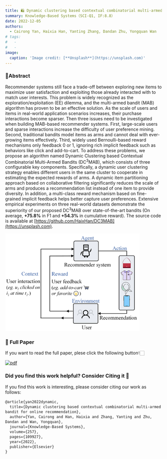```yaml
---
title: 🛍️ Dynamic clustering based contextual combinatorial multi-armed bandit for online recommendation
summary: Knowledge-Based Systems（SCI-Q1, IF:8.8）
date: 2022-12-05
authors:
  - Cairong Yan, Haixia Han, Yanting Zhang, Dandan Zhu, Yongquan Wan
# tags:
#   - 
#   - 
image:
  caption: 'Image credit: [**Unsplash**](https://unsplash.com)'
---
```

### 🌟Abstract
Recommender systems still face a trade-off between exploring new items to maximize user satisfaction and exploiting those already interacted with to match user interests. This problem is widely recognized as the exploration/exploitation (EE) dilemma, and the multi-armed bandit (MAB) algorithm has proven to be an effective solution. As the scale of users and items in real-world application scenarios increases, their purchase interactions become sparser. Then three issues need to be investigated when building MAB-based recommender systems. First, large-scale users and sparse interactions increase the difficulty of user preference mining. Second, traditional bandits model items as arms and cannot deal with ever-growing items effectively. Third, widely used Bernoulli-based reward mechanisms only feedback 0 or 1, ignoring rich implicit feedback such as behaviors like click and add-to-cart. To address these problems, we propose an algorithm named Dynamic Clustering based Contextual Combinatorial Multi-Armed Bandits (DC<sup>3</sup>MAB), which consists of three configurable key components. Specifically, a dynamic user clustering strategy enables different users in the same cluster to cooperate in estimating the expected rewards of arms. A dynamic item partitioning approach based on collaborative filtering significantly reduces the scale of arms and produces a recommendation list instead of one item to provide diversity. In addition, a multi-class reward mechanism based on fine-grained implicit feedback helps better capture user preferences. Extensive empirical experiments on three real-world datasets demonstrate the superiority of our proposed DC<sup>3</sup>MAB over state-of-the-art bandits (On average, **+75.8%** in F1 and **+54.3%** in cumulative reward). The source code is available at [https://github.com/HaixHan/DC3MAB](https://unsplash.com).

![图](./DC3MAB1.png "Fig. Model the personalized online recommendation task as a combinatorial bandit problem")
### 🌟 Full Paper
If you want to read the full paper, plese click the following button👇🏻

[![pdf](/workspaces/HaixiaHan.github.io/assets/media/icons/pdf.png)](https://www.sciencedirect.com/science/article/pii/S0950705122010206)


### Did you find this work helpful? Consider Citing it 🙌
If you find this work is interesting, please consider citing our work as follows:

```
@article{yan2022dynamic,
  title={Dynamic clustering based contextual combinatorial multi-armed bandit for online recommendation},
  author={Yan, Cairong and Han, Haixia and Zhang, Yanting and Zhu, Dandan and Wan, Yongquan},
  journal={Knowledge-Based Systems},
  volume={257},
  pages={109927},
  year={2022},
  publisher={Elsevier}
}
```






